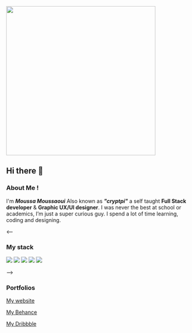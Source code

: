 <img src="https://media.giphy.com/media/ZVik7pBtu9dNS/giphy.gif" width="400">

## Hi there 👋

### About Me !
I'm _**Moussa Moussaoui**_ Also known as _**"cryptpi"**_  a self taught **Full Stack developer** & **Graphic UX/UI designer**. I was never the best at school or academics, I’m just a super curious guy. I spend a lot of time learning, coding and designing.

<--
### My stack 

![](https://img.shields.io/badge/-JavaScript-565555?style=flat-square&logo=javascript)
![](https://img.shields.io/badge/-Php-565555?style=flat-square&logo=Php)
![](https://img.shields.io/badge/-React-565555?style=flat-square&logo=React)
![](https://img.shields.io/badge/-MySQL-565555?style=flat-square&logo=MySQL)
![](https://img.shields.io/badge/-MongoDB-565555?style=flat-square&logo=MongoDB)

-->
### Portfolios 


[My website](https://www.cryptpi.com/)

[My Behance](https://www.behance.net/cryptpi)

[My Dribbble](https://www.dribbble.com/cryptpi)
